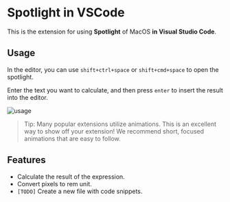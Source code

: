 # Spotlight in VSCode

This is the extension for using **Spotlight** of MacOS **in Visual Studio Code**.

## Usage

In the editor, you can use `shift+ctrl+space` or `shift+cmd+space` to open the spotlight.

Enter the text you want to calculate, and then press `enter` to insert the result into the editor.

![usage](https://drive.google.com/uc?export=view&id=1JJSMjrpPUw9mzovVwuuOBbP4b-m1HDcW)

> Tip: Many popular extensions utilize animations. This is an excellent way to show off your extension! We recommend short, focused animations that are easy to follow.

## Features

- Calculate the result of the expression.
- Convert pixels to rem unit.
- `[TODO]` Create a new file with code snippets.

